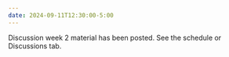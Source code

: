 ```yaml
---
date: 2024-09-11T12:30:00-5:00
---
```

Discussion week 2 material has been posted. See the schedule or Discussions tab.
